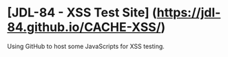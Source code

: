 # [JDL-84 - XSS Test Site] (https://jdl-84.github.io/CACHE-XSS/)
Using GitHub to host some JavaScripts for XSS testing. 
